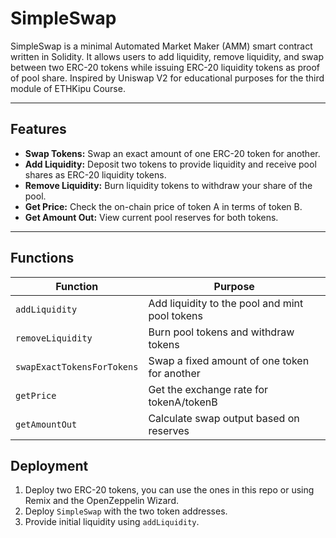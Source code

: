 # SimpleSwap
SimpleSwap is a minimal Automated Market Maker (AMM) smart contract written in Solidity. It allows users to add liquidity, remove liquidity, and swap between two ERC-20 tokens while issuing ERC-20 liquidity tokens as proof of pool share. Inspired by Uniswap V2 for educational purposes for the third module of ETHKipu Course.

---

## Features

- **Swap Tokens:** Swap an exact amount of one ERC-20 token for another.
- **Add Liquidity:** Deposit two tokens to provide liquidity and receive pool shares as ERC-20 liquidity tokens.
- **Remove Liquidity:** Burn liquidity tokens to withdraw your share of the pool.
- **Get Price:** Check the on-chain price of token A in terms of token B.
- **Get Amount Out:** View current pool reserves for both tokens.

---

## Functions

| Function | Purpose |
| --- | --- |
| `addLiquidity` | Add liquidity to the pool and mint pool tokens |
| `removeLiquidity` | Burn pool tokens and withdraw tokens |
| `swapExactTokensForTokens` | Swap a fixed amount of one token for another |
| `getPrice` | Get the exchange rate for tokenA/tokenB |
| `getAmountOut` | Calculate swap output based on reserves |

## **Deployment**

1. Deploy two ERC-20 tokens, you can use the ones in this repo or using Remix and the OpenZeppelin Wizard.
2. Deploy `SimpleSwap` with the two token addresses.
3. Provide initial liquidity using `addLiquidity`.
